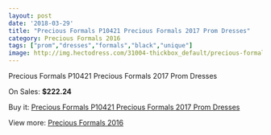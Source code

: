 ```yaml
---
layout: post
date: '2018-03-29'
title: "Precious Formals P10421 Precious Formals 2017 Prom Dresses"
category: Precious Formals 2016
tags: ["prom","dresses","formals","black","unique"]
image: http://img.hectodress.com/31004-thickbox_default/precious-formals-p10421-precious-formals-2012-prom-dresses.jpg
---
```

Precious Formals P10421 Precious Formals 2017 Prom Dresses

On Sales: **$222.24**
<a href="https://www.hectodress.com/precious-formals-2013/14235-precious-formals-p10421-precious-formals-2012-prom-dresses.html"><amp-img layout="responsive" width="600" height="600" src="//img.hectodress.com/31004-thickbox_default/precious-formals-p10421-precious-formals-2012-prom-dresses.jpg" alt="Precious Formals P10421 Precious Formals 2017 Prom Dresses 0" /></a>
<a href="https://www.hectodress.com/precious-formals-2013/14235-precious-formals-p10421-precious-formals-2012-prom-dresses.html"><amp-img layout="responsive" width="600" height="600" src="//img.hectodress.com/31005-thickbox_default/precious-formals-p10421-precious-formals-2012-prom-dresses.jpg" alt="Precious Formals P10421 Precious Formals 2017 Prom Dresses 1" /></a>

Buy it: [Precious Formals P10421 Precious Formals 2017 Prom Dresses](https://www.hectodress.com/precious-formals-2013/14235-precious-formals-p10421-precious-formals-2012-prom-dresses.html "Precious Formals P10421 Precious Formals 2017 Prom Dresses")

View more: [Precious Formals 2016](https://www.hectodress.com/249-precious-formals-2013 "Precious Formals 2016")
